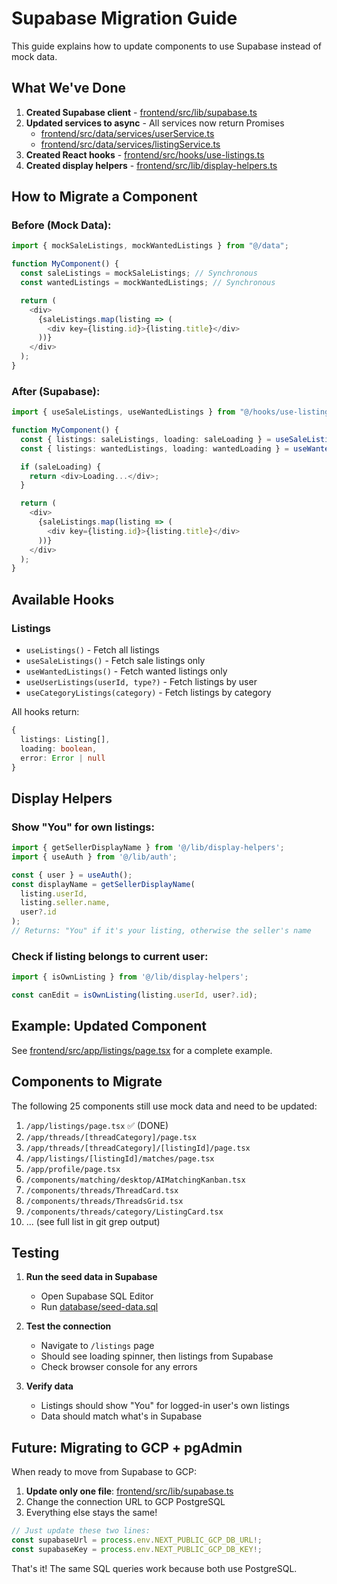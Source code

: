 # Supabase Migration Guide

This guide explains how to update components to use Supabase instead of mock data.

## What We've Done

1. **Created Supabase client** - [frontend/src/lib/supabase.ts](frontend/src/lib/supabase.ts)
2. **Updated services to async** - All services now return Promises
   - [frontend/src/data/services/userService.ts](frontend/src/data/services/userService.ts)
   - [frontend/src/data/services/listingService.ts](frontend/src/data/services/listingService.ts)
3. **Created React hooks** - [frontend/src/hooks/use-listings.ts](frontend/src/hooks/use-listings.ts)
4. **Created display helpers** - [frontend/src/lib/display-helpers.ts](frontend/src/lib/display-helpers.ts)

## How to Migrate a Component

### Before (Mock Data):
```typescript
import { mockSaleListings, mockWantedListings } from "@/data";

function MyComponent() {
  const saleListings = mockSaleListings; // Synchronous
  const wantedListings = mockWantedListings; // Synchronous

  return (
    <div>
      {saleListings.map(listing => (
        <div key={listing.id}>{listing.title}</div>
      ))}
    </div>
  );
}
```

### After (Supabase):
```typescript
import { useSaleListings, useWantedListings } from "@/hooks/use-listings";

function MyComponent() {
  const { listings: saleListings, loading: saleLoading } = useSaleListings();
  const { listings: wantedListings, loading: wantedLoading } = useWantedListings();

  if (saleLoading) {
    return <div>Loading...</div>;
  }

  return (
    <div>
      {saleListings.map(listing => (
        <div key={listing.id}>{listing.title}</div>
      ))}
    </div>
  );
}
```

## Available Hooks

### Listings
- `useListings()` - Fetch all listings
- `useSaleListings()` - Fetch sale listings only
- `useWantedListings()` - Fetch wanted listings only
- `useUserListings(userId, type?)` - Fetch listings by user
- `useCategoryListings(category)` - Fetch listings by category

All hooks return:
```typescript
{
  listings: Listing[],
  loading: boolean,
  error: Error | null
}
```

## Display Helpers

### Show "You" for own listings:
```typescript
import { getSellerDisplayName } from '@/lib/display-helpers';
import { useAuth } from '@/lib/auth';

const { user } = useAuth();
const displayName = getSellerDisplayName(
  listing.userId,
  listing.seller.name,
  user?.id
);
// Returns: "You" if it's your listing, otherwise the seller's name
```

### Check if listing belongs to current user:
```typescript
import { isOwnListing } from '@/lib/display-helpers';

const canEdit = isOwnListing(listing.userId, user?.id);
```

## Example: Updated Component

See [frontend/src/app/listings/page.tsx](frontend/src/app/listings/page.tsx) for a complete example.

## Components to Migrate

The following 25 components still use mock data and need to be updated:

1. `/app/listings/page.tsx` ✅ (DONE)
2. `/app/threads/[threadCategory]/page.tsx`
3. `/app/threads/[threadCategory]/[listingId]/page.tsx`
4. `/app/listings/[listingId]/matches/page.tsx`
5. `/app/profile/page.tsx`
6. `/components/matching/desktop/AIMatchingKanban.tsx`
7. `/components/threads/ThreadCard.tsx`
8. `/components/threads/ThreadsGrid.tsx`
9. `/components/threads/category/ListingCard.tsx`
10. ... (see full list in git grep output)

## Testing

1. **Run the seed data in Supabase**
   - Open Supabase SQL Editor
   - Run [database/seed-data.sql](database/seed-data.sql)

2. **Test the connection**
   - Navigate to `/listings` page
   - Should see loading spinner, then listings from Supabase
   - Check browser console for any errors

3. **Verify data**
   - Listings should show "You" for logged-in user's own listings
   - Data should match what's in Supabase

## Future: Migrating to GCP + pgAdmin

When ready to move from Supabase to GCP:

1. **Update only one file**: [frontend/src/lib/supabase.ts](frontend/src/lib/supabase.ts)
2. Change the connection URL to GCP PostgreSQL
3. Everything else stays the same!

```typescript
// Just update these two lines:
const supabaseUrl = process.env.NEXT_PUBLIC_GCP_DB_URL!;
const supabaseKey = process.env.NEXT_PUBLIC_GCP_DB_KEY!;
```

That's it! The same SQL queries work because both use PostgreSQL.
